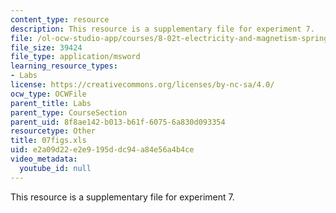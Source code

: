 ```yaml
---
content_type: resource
description: This resource is a supplementary file for experiment 7.
file: /ol-ocw-studio-app/courses/8-02t-electricity-and-magnetism-spring-2005/e2a09d22e2e9195ddc94a84e56a4b4ce_07figs.xls
file_size: 39424
file_type: application/msword
learning_resource_types:
- Labs
license: https://creativecommons.org/licenses/by-nc-sa/4.0/
ocw_type: OCWFile
parent_title: Labs
parent_type: CourseSection
parent_uid: 8f8ae142-b013-b61f-6075-6a830d093354
resourcetype: Other
title: 07figs.xls
uid: e2a09d22-e2e9-195d-dc94-a84e56a4b4ce
video_metadata:
  youtube_id: null
---
```

This resource is a supplementary file for experiment 7.